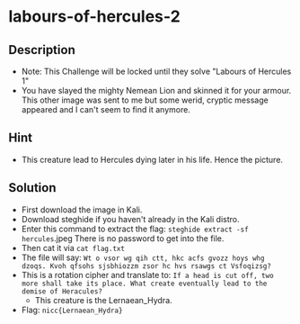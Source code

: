 # labours-of-hercules-2

## Description
* Note: This Challenge will be locked until they solve "Labours of Hercules 1"
* You have slayed the mighty Nemean Lion and skinned it for your armour. This other image was sent to me but some werid, cryptic message appeared and I can't seem to find it anymore.

## Hint
* This creature lead to Hercules dying later in his life. Hence the picture.

## Solution
* First download the image in Kali.
* Download steghide if you haven't already in the Kali distro.
* Enter this command to extract the flag: `steghide extract -sf hercules`.jpeg There is no password to get into the file.
* Then cat it via `cat flag.txt`
* The file will say: `Wt o vsor wg qih ctt, hkc acfs gvozz hoys whg dzoqs. Kvoh qfsohs sjsbhiozzm zsor hc hvs rsawgs ct Vsfoqizsg?`
* This is a rotation cipher and translate to: `If a head is cut off, two more shall take its place. What create eventually lead to the demise of Heracules?`
    * This creature is the Lernaean_Hydra.
* Flag: `nicc{Lernaean_Hydra}`